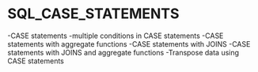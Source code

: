 # SQL_CASE_STATEMENTS
-CASE statements  -multiple conditions in CASE statements  -CASE statements with aggregate functions  -CASE statements with JOINS  -CASE statements with JOINS and aggregate functions  -Transpose data using CASE statements  ​
